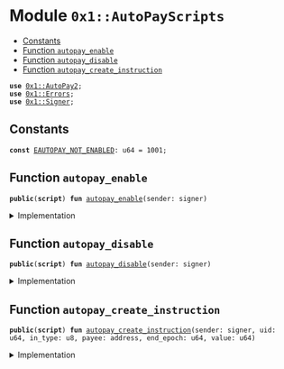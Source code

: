 
<a name="0x1_AutoPayScripts"></a>

# Module `0x1::AutoPayScripts`



-  [Constants](#@Constants_0)
-  [Function `autopay_enable`](#0x1_AutoPayScripts_autopay_enable)
-  [Function `autopay_disable`](#0x1_AutoPayScripts_autopay_disable)
-  [Function `autopay_create_instruction`](#0x1_AutoPayScripts_autopay_create_instruction)


<pre><code><b>use</b> <a href="AutoPay.md#0x1_AutoPay2">0x1::AutoPay2</a>;
<b>use</b> <a href="../../../../../../move-stdlib/docs/Errors.md#0x1_Errors">0x1::Errors</a>;
<b>use</b> <a href="../../../../../../move-stdlib/docs/Signer.md#0x1_Signer">0x1::Signer</a>;
</code></pre>



<a name="@Constants_0"></a>

## Constants


<a name="0x1_AutoPayScripts_EAUTOPAY_NOT_ENABLED"></a>



<pre><code><b>const</b> <a href="ol_autopay.md#0x1_AutoPayScripts_EAUTOPAY_NOT_ENABLED">EAUTOPAY_NOT_ENABLED</a>: u64 = 1001;
</code></pre>



<a name="0x1_AutoPayScripts_autopay_enable"></a>

## Function `autopay_enable`



<pre><code><b>public</b>(<b>script</b>) <b>fun</b> <a href="ol_autopay.md#0x1_AutoPayScripts_autopay_enable">autopay_enable</a>(sender: signer)
</code></pre>



<details>
<summary>Implementation</summary>


<pre><code><b>public</b>(<b>script</b>) <b>fun</b> <a href="ol_autopay.md#0x1_AutoPayScripts_autopay_enable">autopay_enable</a>(sender: signer) {
    <b>let</b> account = <a href="../../../../../../move-stdlib/docs/Signer.md#0x1_Signer_address_of">Signer::address_of</a>(&sender);

    <b>if</b> (!<a href="AutoPay.md#0x1_AutoPay2_is_enabled">AutoPay2::is_enabled</a>(account)) {
        <a href="AutoPay.md#0x1_AutoPay2_enable_autopay">AutoPay2::enable_autopay</a>(&sender);
    };
    <b>assert</b>(<a href="AutoPay.md#0x1_AutoPay2_is_enabled">AutoPay2::is_enabled</a>(account), 0);
}
</code></pre>



</details>

<a name="0x1_AutoPayScripts_autopay_disable"></a>

## Function `autopay_disable`



<pre><code><b>public</b>(<b>script</b>) <b>fun</b> <a href="ol_autopay.md#0x1_AutoPayScripts_autopay_disable">autopay_disable</a>(sender: signer)
</code></pre>



<details>
<summary>Implementation</summary>


<pre><code><b>public</b>(<b>script</b>) <b>fun</b> <a href="ol_autopay.md#0x1_AutoPayScripts_autopay_disable">autopay_disable</a>(sender: signer) {
    <b>let</b> account = <a href="../../../../../../move-stdlib/docs/Signer.md#0x1_Signer_address_of">Signer::address_of</a>(&sender);

    <b>if</b> (<a href="AutoPay.md#0x1_AutoPay2_is_enabled">AutoPay2::is_enabled</a>(account)) {
        <a href="AutoPay.md#0x1_AutoPay2_disable_autopay">AutoPay2::disable_autopay</a>(&sender);
    };
    <b>assert</b>(!<a href="AutoPay.md#0x1_AutoPay2_is_enabled">AutoPay2::is_enabled</a>(account), 010001);
}
</code></pre>



</details>

<a name="0x1_AutoPayScripts_autopay_create_instruction"></a>

## Function `autopay_create_instruction`



<pre><code><b>public</b>(<b>script</b>) <b>fun</b> <a href="ol_autopay.md#0x1_AutoPayScripts_autopay_create_instruction">autopay_create_instruction</a>(sender: signer, uid: u64, in_type: u8, payee: address, end_epoch: u64, value: u64)
</code></pre>



<details>
<summary>Implementation</summary>


<pre><code><b>public</b>(<b>script</b>) <b>fun</b> <a href="ol_autopay.md#0x1_AutoPayScripts_autopay_create_instruction">autopay_create_instruction</a>(
    sender: signer,
    uid: u64,
    in_type: u8,
    payee: address,
    end_epoch: u64,
    value: u64,
) {
    <b>let</b> account = <a href="../../../../../../move-stdlib/docs/Signer.md#0x1_Signer_address_of">Signer::address_of</a>(&sender);
    <b>if</b> (!<a href="AutoPay.md#0x1_AutoPay2_is_enabled">AutoPay2::is_enabled</a>(account)) {
        <a href="AutoPay.md#0x1_AutoPay2_enable_autopay">AutoPay2::enable_autopay</a>(&sender);
        <b>assert</b>(
            <a href="AutoPay.md#0x1_AutoPay2_is_enabled">AutoPay2::is_enabled</a>(account),
            <a href="../../../../../../move-stdlib/docs/Errors.md#0x1_Errors_invalid_state">Errors::invalid_state</a>(<a href="ol_autopay.md#0x1_AutoPayScripts_EAUTOPAY_NOT_ENABLED">EAUTOPAY_NOT_ENABLED</a>)
        );
    };

    <a href="AutoPay.md#0x1_AutoPay2_create_instruction">AutoPay2::create_instruction</a>(
        &sender,
        uid,
        in_type,
        payee,
        end_epoch,
        value,
    );
}
</code></pre>



</details>


[//]: # ("File containing references which can be used from documentation")
[ACCESS_CONTROL]: https://github.com/diem/dip/blob/main/dips/dip-2.md
[ROLE]: https://github.com/diem/dip/blob/main/dips/dip-2.md#roles
[PERMISSION]: https://github.com/diem/dip/blob/main/dips/dip-2.md#permissions
